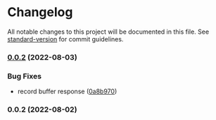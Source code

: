 # Changelog

All notable changes to this project will be documented in this file. See [standard-version](https://github.com/conventional-changelog/standard-version) for commit guidelines.

### [0.0.2](https://github.com/superwf/playwright-record-and-mock/compare/v0.0.1...v0.0.2) (2022-08-03)


### Bug Fixes

* record buffer response ([0a8b970](https://github.com/superwf/playwright-record-and-mock/commit/0a8b970cf5ec2537fa6ba05f2367daccc0b108be))

### 0.0.2 (2022-08-02)
